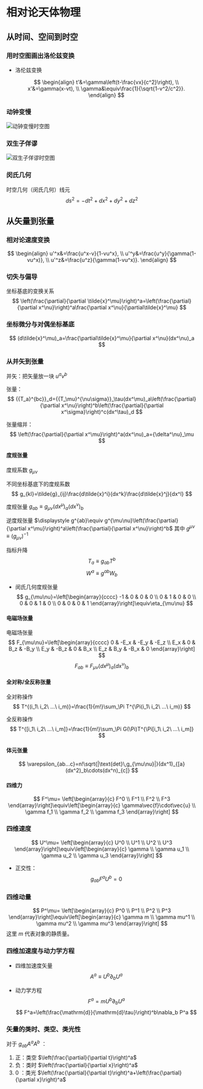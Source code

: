 # 相对论天体物理

## 从时间、空间到时空

### 用时空图画出洛伦兹变换

- 洛伦兹变换
  
  $$
  \begin{align}
  t'&=\gamma\left(t-\frac{vx}{c^2}\right), \\
  x'&=\gamma(x-vt), \\
  \gamma&\equiv\frac{1}{\sqrt{1-v^2/c^2}}.
  \end{align}
  $$

### 动钟变慢

![动钟变慢时空图](./relativity_fig/move_clock_slow.png)

### 双生子佯谬

![双生子佯谬时空图](./relativity_fig/brothers_trouble.png)

### 闵氏几何

时空几何（闵氏几何）线元
$$
ds^2=-dt^2+dx^2+dy^2+dz^2
$$

## 从矢量到张量

### 相对论速度变换

$$
\begin{align}
u'^x&=\frac{u^x-v}{1-vu^x}, \\
u'^y&=\frac{u^y}{\gamma(1-vu^x)}, \\
u'^z&=\frac{u^z}{\gamma(1-vu^x)}.
\end{align}
$$

### 切失与偏导

坐标基底的变换关系
$$
\left(\frac{\partial}{\partial \tilde{x}^\mu}\right)^a=\left(\frac{\partial}{\partial x^\nu}\right)^a\frac{\partial x^\nu}{\partial\tilde{x}^\mu}
$$

### 坐标微分与对偶坐标基底

$$
(d\tilde{x}^\mu)_a=\frac{\partial\tilde{x}^\mu}{\partial x^\nu}(dx^\nu)_a
$$

### 从并矢到张量

并矢：把矢量放一块 $u^av^b$

张量：
$$
{{T_a}^{bc}}_d={{T_\mu}^{\nu\sigma}}_\tau(dx^\mu)_a\left(\frac{\partial}{\partial x^\nu}\right)^b\left(\frac{\partial}{\partial x^\sigma}\right)^c(dx^\tau)_d
$$

张量缩并：
$$
\left(\frac{\partial}{\partial x^\mu}\right)^a(dx^\nu)_a={\delta^\nu}_\mu
$$

#### 度规张量

度规系数 $g_{\mu\nu}$

不同坐标基底下的度规系数
$$
g_{kl}=\tilde{g}_{ij}\frac{d\tilde{x}^i}{dx^k}\frac{d\tilde{x}^j}{dx^l}
$$

度规张量 $g_{ab}\equiv g_{\mu\nu}(dx^\mu)_a(dx^\nu)_b$

逆度规张量 $\displaystyle g^{ab}\equiv g^{\mu\nu}\left(\frac{\partial}{\partial x^\mu}\right)^a\left(\frac{\partial}{\partial x^\nu}\right)^b$ 其中 $g^{\mu\nu}\equiv(g_{\mu\nu})^{-1}$

指标升降
$$
T_a\equiv g_{ab}T^b
$$
$$
W^a\equiv g^{ab}W_b
$$

- 闵氏几何度规张量
$$
g_{\mu\nu}=\left[\begin{array}{cccc}
-1 & 0 & 0 & 0 \\
0 & 1 & 0 & 0 \\
0 & 0 & 1 & 0 \\
0 & 0 & 0 & 1
\end{array}\right]\equiv\eta_{\mu\nu}
$$

#### 电磁场张量

电磁场张量
$$
F_{\mu\nu}=\left[\begin{array}{cccc}
0 & -E_x & -E_y & -E_z \\
E_x & 0 & B_z & -B_y \\
E_y & -B_z & 0 & B_x \\
E_z & B_y & -B_x & 0
\end{array}\right]
$$
$$
F_{ab}\equiv F_{\mu\nu}(dx^\mu)_a(dx^\nu)_b
$$

#### 全对称/全反称张量

全对称操作
$$
T^{(i_1\ i_2\ ...\ i_m)}=\frac{1}{m!}\sum_\Pi T^{\Pi(i_1\ i_2\ ...\ i_m)}
$$

全反称操作
$$
T^{[i_1\ i_2\ ...\ i_m]}=\frac{1}{m!}\sum_\Pi G(\Pi)T^{\Pi[i_1\ i_2\ ...\ i_m]}
$$

#### 体元张量

$$
\varepsilon_{ab...c}=n!\sqrt{|\text{det}\,g_{\mu\nu}|}(dx^1)_{[a}(dx^2)_b\cdots(dx^n)_{c]}
$$

#### 四维力

$$
F^\mu=
\left[\begin{array}{c}
F^0 \\
F^1 \\
F^2 \\
F^3
\end{array}\right]\equiv\left[\begin{array}{c}
\gamma\vec{f}\cdot\vec{u} \\
\gamma f_1 \\
\gamma f_2 \\
\gamma f_3
\end{array}\right]
$$

### 四维速度

$$
U^\mu=
\left[\begin{array}{c}
U^0 \\
U^1 \\
U^2 \\
U^3
\end{array}\right]\equiv\left[\begin{array}{c}
\gamma \\
\gamma u_1 \\
\gamma u_2 \\
\gamma u_3
\end{array}\right]
$$

- 正交性：
$$
g_{ab}F^aU^b=0
$$

### 四维动量

$$
P^\mu=
\left[\begin{array}{c}
P^0 \\
P^1 \\
P^2 \\
P^3
\end{array}\right]\equiv\left[\begin{array}{c}
\gamma m \\
\gamma mu^1 \\
\gamma mu^2 \\
\gamma mu^3
\end{array}\right]
$$
这里 $m$ 代表对象的静质量。

### 四维加速度与动力学方程

- 四维加速度矢量
$$
A^a\equiv U^b\partial_b U^a
$$

- 动力学方程
$$
F^a=mU^b\partial_b U^a
$$
$$
F^a=\left(\frac{\mathrm{d}}{\mathrm{d}\tau}\right)^b\nabla_b P^a
$$

### 矢量的类时、类空、类光性

对于 $g_{ab}A^aA^b$ ：
1. 正：类空 $\left(\frac{\partial}{\partial t}\right)^a$
2. 负：类时 $\left(\frac{\partial}{\partial x}\right)^a$
3. $0$ ：类光 $\left(\frac{\partial}{\partial t}\right)^a+\left(\frac{\partial}{\partial x}\right)^a$
